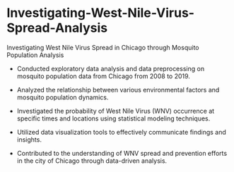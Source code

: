 # Investigating-West-Nile-Virus-Spread-Analysis
 Investigating West Nile Virus Spread in Chicago through Mosquito Population Analysis

- Conducted exploratory data analysis and data preprocessing on mosquito population data from Chicago from 2008 to 2019.

- Analyzed the relationship between various environmental factors and mosquito population dynamics.

- Investigated the probability of West Nile Virus (WNV) occurrence at specific times and locations using statistical modeling techniques.

- Utilized data visualization tools to effectively communicate findings and insights.

- Contributed to the understanding of WNV spread and prevention efforts in the city of Chicago through data-driven analysis.

